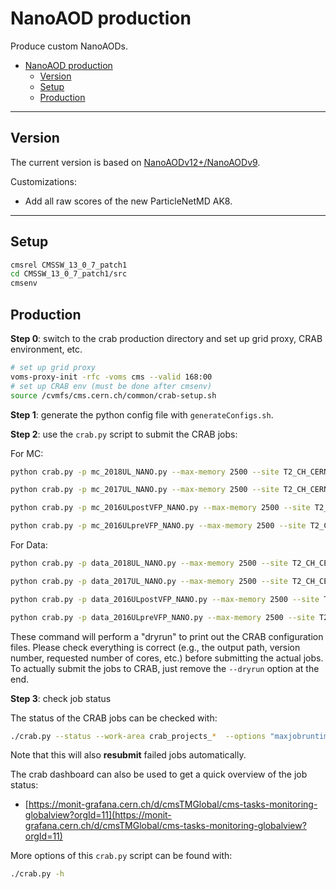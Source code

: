 # NanoAOD production

Produce custom NanoAODs.

<!-- TOC -->

- [NanoAOD production](#nanoaod-production)
    - [Version](#version)
    - [Setup](#setup)
    - [Production](#production)

<!-- /TOC -->

---

## Version

The current version is based on [NanoAODv12+/NanoAODv9](https://gitlab.cern.ch/cms-nanoAOD/nanoaod-doc/-/wikis/Releases/NanoAODv9).

Customizations:

- Add all raw scores of the new ParticleNetMD AK8.

---

## Setup

```bash
cmsrel CMSSW_13_0_7_patch1
cd CMSSW_13_0_7_patch1/src
cmsenv
```

## Production

**Step 0**: switch to the crab production directory and set up grid proxy, CRAB environment, etc.

```bash
# set up grid proxy
voms-proxy-init -rfc -voms cms --valid 168:00
# set up CRAB env (must be done after cmsenv)
source /cvmfs/cms.cern.ch/common/crab-setup.sh
```

**Step 1**: generate the python config file with `generateConfigs.sh`.

**Step 2**: use the `crab.py` script to submit the CRAB jobs:

For MC:

```bash
python crab.py -p mc_2018UL_NANO.py --max-memory 2500 --site T2_CH_CERN -o /store/group/cmst3/group/hh/NanoAOD/20230614_newPN/2018/mc -t NanoAOD-14Jun2023_newPN -i mc/mc_2018.conf --num-cores 1 -s FileBased -n 2 --work-area crab_projects_2018UL --dryrun

python crab.py -p mc_2017UL_NANO.py --max-memory 2500 --site T2_CH_CERN -o /store/group/cmst3/group/hh/NanoAOD/20230614_newPN/2017/mc -t NanoAOD-14Jun2023_newPN -i mc/mc_2017.conf --num-cores 1 -s FileBased -n 2 --work-area crab_projects_2017UL --dryrun

python crab.py -p mc_2016ULpostVFP_NANO.py --max-memory 2500 --site T2_CH_CERN -o /store/group/cmst3/group/hh/NanoAOD/20230614_newPN/2016/mc -t NanoAOD-14Jun2023_newPN -i mc/mc_2016post.conf --num-cores 1 -s FileBased -n 2 --work-area crab_projects_2016ULpostVFP --dryrun

python crab.py -p mc_2016ULpreVFP_NANO.py --max-memory 2500 --site T2_CH_CERN -o /store/group/cmst3/group/hh/NanoAOD/20230614_newPN/2016APV/mc -t NanoAOD-14Jun2023_newPN -i mc/mc_2016pre.conf --num-cores 1 -s FileBased -n 2 --work-area crab_projects_2016ULpreVFP --dryrun
```

For Data:

```bash
python crab.py -p data_2018UL_NANO.py --max-memory 2500 --site T2_CH_CERN -o /store/group/cmst3/group/hh/NanoAOD/20230614_newPN/2018/data -t NanoAOD-14Jun2023_newPN -i data/data_2018.conf --num-cores 1 -s EventAwareLumiBased -n 100000 -j 'https://cms-service-dqmdc.web.cern.ch/CAF/certification/Collisions18/13TeV/Legacy_2018/Cert_314472-325175_13TeV_Legacy2018_Collisions18_JSON.txt' --work-area crab_projects_data_2018UL --dryrun

python crab.py -p data_2017UL_NANO.py --max-memory 2500 --site T2_CH_CERN -o /store/group/cmst3/group/hh/NanoAOD/20230614_newPN/2017/data -t NanoAOD-14Jun2023_newPN -i data/data_2017.conf --num-cores 1 -s EventAwareLumiBased -n 100000 -j 'https://cms-service-dqmdc.web.cern.ch/CAF/certification/Collisions17/13TeV/Legacy_2017/Cert_294927-306462_13TeV_UL2017_Collisions17_GoldenJSON.txt' --work-area crab_projects_data_2017UL --dryrun

python crab.py -p data_2016ULpostVFP_NANO.py --max-memory 2500 --site T2_CH_CERN -o /store/group/cmst3/group/hh/NanoAOD/20230614_newPN/2016/data -t NanoAOD-14Jun2023_newPN -i data/data_2016post.conf --num-cores 1 -s EventAwareLumiBased -n 100000 -j 'https://cms-service-dqmdc.web.cern.ch/CAF/certification/Collisions16/13TeV/Legacy_2016/Cert_271036-284044_13TeV_Legacy2016_Collisions16_JSON.txt' --work-area crab_projects_data_2016ULpostVFP --dryrun

python crab.py -p data_2016ULpreVFP_NANO.py --max-memory 2500 --site T2_CH_CERN -o /store/group/cmst3/group/hh/NanoAOD/20230614_newPN/2016APV/data -t NanoAOD-14Jun2023_newPN -i data/data_2016pre.conf --num-cores 1 -s EventAwareLumiBased -n 100000 -j 'https://cms-service-dqmdc.web.cern.ch/CAF/certification/Collisions16/13TeV/Legacy_2016/Cert_271036-284044_13TeV_Legacy2016_Collisions16_JSON.txt' --work-area crab_projects_data_2016ULpreVFP --dryrun
```

These command will perform a "dryrun" to print out the CRAB configuration files. Please check everything is correct (e.g., the output path, version number, requested number of cores, etc.) before submitting the actual jobs. To actually submit the jobs to CRAB, just remove the `--dryrun` option at the end.

**Step 3**: check job status

The status of the CRAB jobs can be checked with:

```bash
./crab.py --status --work-area crab_projects_*  --options "maxjobruntime=2500 maxmemory=2500" && ./crab.py --summary
```

Note that this will also **resubmit** failed jobs automatically.

The crab dashboard can also be used to get a quick overview of the job status:

- [https://monit-grafana.cern.ch/d/cmsTMGlobal/cms-tasks-monitoring-globalview?orgId=11](https://monit-grafana.cern.ch/d/cmsTMGlobal/cms-tasks-monitoring-globalview?orgId=11)

More options of this `crab.py` script can be found with:

```bash
./crab.py -h
```
